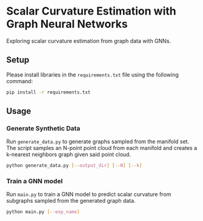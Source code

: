 # Scalar Curvature Estimation with Graph Neural Networks
Exploring scalar curvature estimation from graph data with GNNs. 

## Setup

Please install libraries in the `requirements.txt` file using the following command:

```bash
pip install -r requirements.txt
```

## Usage

### Generate Synthetic Data
Run ```generate_data.py``` to generate graphs sampled from the manifold set. The script samples an N-point point cloud from each manifold and creates a k-nearest neighbors graph given said point cloud. 
```bash
python generate_data.py [--output_dir] [--N] [--k]
```

### Train a GNN model
Run ```main.py``` to train a GNN model to predict scalar curvature from subgraphs sampled from the generated graph data.

```bash
python main.py [--exp_name]
```

